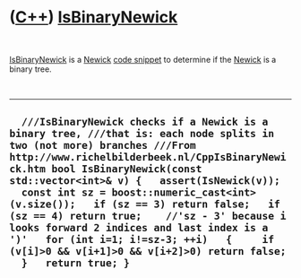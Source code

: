
 

 

 

 

 

([C++](Cpp.md)) [IsBinaryNewick](CppIsBinaryNewick.md)
========================================================

 

[IsBinaryNewick](CppIsBinaryNewick.md) is a [Newick](CppNewick.md)
[code snippet](CppCodeSnippets.md) to determine if the
[Newick](CppNewick.md) is a binary tree.

 

  ------------------------------------------------------------------------------------------------------------------------------------------------------------------------------------------------------------------------------------------------------------------------------------------------------------------------------------------------------------------------------------------------------------------------------------------------------------------------------------------------------------------------------------------------------------
  `  ///IsBinaryNewick checks if a Newick is a binary tree, ///that is: each node splits in two (not more) branches ///From http://www.richelbilderbeek.nl/CppIsBinaryNewick.htm bool IsBinaryNewick(const std::vector<int>& v) {   assert(IsNewick(v));   const int sz = boost::numeric_cast<int>(v.size());   if (sz == 3) return false;   if (sz == 4) return true;    //'sz - 3' because i looks forward 2 indices and last index is a ')'   for (int i=1; i!=sz-3; ++i)   {     if (v[i]>0 && v[i+1]>0 && v[i+2]>0) return false;   }   return true; }`
  ------------------------------------------------------------------------------------------------------------------------------------------------------------------------------------------------------------------------------------------------------------------------------------------------------------------------------------------------------------------------------------------------------------------------------------------------------------------------------------------------------------------------------------------------------------

 

 

 

 

 

 

